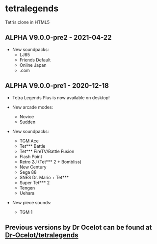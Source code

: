 # tetralegends
Tetris clone in HTML5

## ALPHA V9.0.0-pre2 - 2021-04-22

* New soundpacks:
  * LJ65
  * Friends Default
  * Online Japan
  * .com

## ALPHA V9.0.0-pre1 - 2020-12-18

* Tetra Legends Plus is now available on desktop!

* New arcade modes:
  * Novice
  * Sudden

* New soundpacks:
  * TGM Ace
  * Tet\*\*\* Battle
  * Tet\*\*\* FireTV/Battle Fusion
  * Flash Point
  * Retro 2J (Tet\*\*\* 2 + Bombliss)
  * New Century
  * Sega 88
  * SNES Dr. Mario + Tet\*\*\*
  * Super Tet\*\*\* 2
  * Tengen
  * Uehara

* New piece sounds:
  * TGM 1

## Previous versions by Dr Ocelot can be found at [Dr-Ocelot/tetralegends](https://github.com/Dr-Ocelot/tetralegends)


